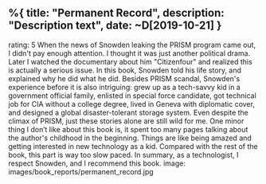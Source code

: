 %{
  title: "Permanent Record",
  description: "Description text",
  date: ~D[2019-10-21]
}
---
rating: 5
When the news of Snowden leaking the PRISM program came out, I didn't pay enough attention. I thought it was just another political drama. Later I watched the documentary about him "Citizenfour" and realized this is actually a serious issue. In this book, Snowden told his life story, and explained why he did what he did.
Besides PRISM scandal, Snowden's experience before it is also intriguing: grew up as a tech-savvy kid in a government official family, enlisted in special force candidate, got technical job for CIA without a college degree, lived in Geneva with diplomatic cover, and designed a global disaster-tolerant storage system. Even despite the climax of PRISM, just these stories alone are still wild for me.
One minor thing I don’t like about this book is, it spent too many pages talking about the author's childhood in the beginning. Things are like being amazed and getting interested in new technology as a kid. Compared with the rest of the book, this part is way too slow paced.
In summary, as a technologist, I respect Snowden, and I recommend this book.
image: images/book_reports/permanent_record.jpg
